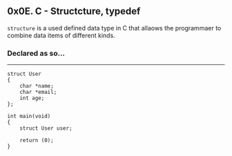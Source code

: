 ## 0x0E. C - Structcture, typedef

`structure` is a used defined data type in C that allaows the programmaer to combine data items of different kinds.

### Declared as so...

---
```
struct User
{
	char *name;
	char *email;
	int age;
};

int main(void)
{
	struct User user;

	return (0);
}
```
